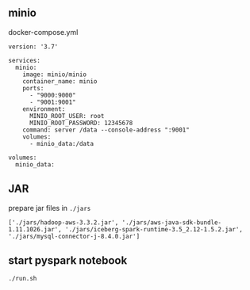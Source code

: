 ## minio
docker-compose.yml
```
version: '3.7'

services:
  minio:
    image: minio/minio
    container_name: minio
    ports:
      - "9000:9000"
      - "9001:9001"
    environment:
      MINIO_ROOT_USER: root
      MINIO_ROOT_PASSWORD: 12345678
    command: server /data --console-address ":9001"
    volumes:
      - minio_data:/data

volumes:
  minio_data:
```

## JAR
prepare jar files in `./jars`
```
['./jars/hadoop-aws-3.3.2.jar', './jars/aws-java-sdk-bundle-1.11.1026.jar', './jars/iceberg-spark-runtime-3.5_2.12-1.5.2.jar', './jars/mysql-connector-j-8.4.0.jar']
```


## start pyspark notebook
`./run.sh`